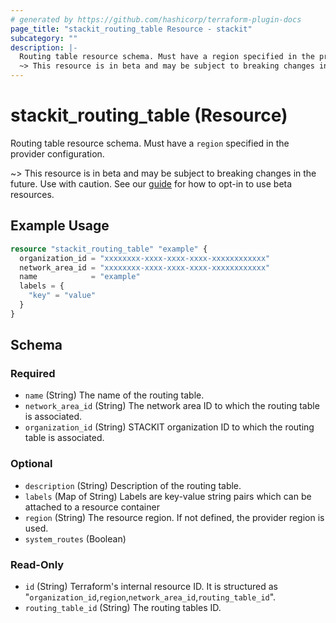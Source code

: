 ```yaml
---
# generated by https://github.com/hashicorp/terraform-plugin-docs
page_title: "stackit_routing_table Resource - stackit"
subcategory: ""
description: |-
  Routing table resource schema. Must have a region specified in the provider configuration.
  ~> This resource is in beta and may be subject to breaking changes in the future. Use with caution. See our guide https://registry.terraform.io/providers/stackitcloud/stackit/latest/docs/guides/opting_into_beta_resources for how to opt-in to use beta resources.
---
```


# stackit_routing_table (Resource)

Routing table resource schema. Must have a `region` specified in the provider configuration.

~> This resource is in beta and may be subject to breaking changes in the future. Use with caution. See our [guide](https://registry.terraform.io/providers/stackitcloud/stackit/latest/docs/guides/opting_into_beta_resources) for how to opt-in to use beta resources.

## Example Usage

```terraform
resource "stackit_routing_table" "example" {
  organization_id = "xxxxxxxx-xxxx-xxxx-xxxx-xxxxxxxxxxxx"
  network_area_id = "xxxxxxxx-xxxx-xxxx-xxxx-xxxxxxxxxxxx"
  name            = "example"
  labels = {
    "key" = "value"
  }
}
```

<!-- schema generated by tfplugindocs -->
## Schema

### Required

- `name` (String) The name of the routing table.
- `network_area_id` (String) The network area ID to which the routing table is associated.
- `organization_id` (String) STACKIT organization ID to which the routing table is associated.

### Optional

- `description` (String) Description of the routing table.
- `labels` (Map of String) Labels are key-value string pairs which can be attached to a resource container
- `region` (String) The resource region. If not defined, the provider region is used.
- `system_routes` (Boolean)

### Read-Only

- `id` (String) Terraform's internal resource ID. It is structured as "`organization_id`,`region`,`network_area_id`,`routing_table_id`".
- `routing_table_id` (String) The routing tables ID.
